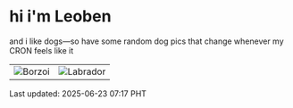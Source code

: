 # hi i'm Leoben

and i like dogs—so have some random dog pics that change whenever my CRON feels like it

|  |  |
|--------|----------|
| ![Borzoi](https://random-dog-vercel.vercel.app/api/random-borzoi?v=1750634257) | ![Labrador](https://random-dog-vercel.vercel.app/api/random-labrador?v=1750634257) |

Last updated: 2025-06-23 07:17 PHT
